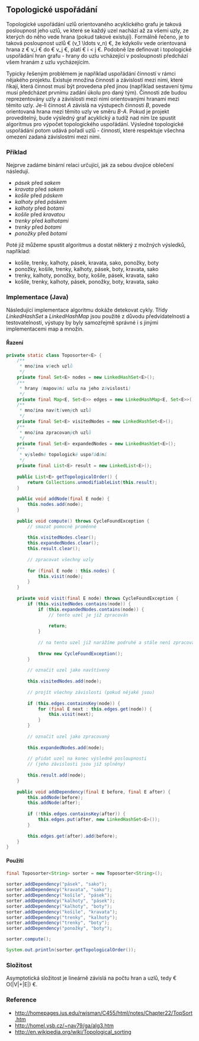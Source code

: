 ## Topologické uspořádání

Topologické uspořádání uzlů orientovaného acyklického grafu je taková posloupnost jeho uzlů, ve které se každý uzel nachází až za všemi uzly, ze kterých do něho vede hrana (pokud takové existují). Formálně řečeno, je to taková posloupnost uzlů € (v_1 \ldots v_n) €, že kdykoliv vede orientovaná hrana z € v_i € do € v_j €, platí € i < j €. Podobně lze definovat i topologické uspořádání hran grafu - hrany do uzlu vcházející v posloupnosti předchází všem hranám z uzlu vycházejícím. 

Typicky řešeným problémem je například uspořádání činností v rámci nějakého projektu. Existuje množina činností a závislostí mezi nimi, které říkají, která činnost musí být provedena před jinou (například sestavení týmu musí předcházet prvnímu zadání úkolu pro daný tým). Činnosti zde budou reprezentovány uzly a závislosti mezi nimi orientovanými hranami mezi těmito uzly. Je-li činnost *A* závislá na výstupech činnosti *B*, povede orientovaná hrana mezi těmito uzly ve směru *B-A*. Pokud je projekt proveditelný, bude výsledný graf acyklický a tudíž nad ním lze spustit algoritmus pro výpočet topologického uspořádání. Výsledné topologické uspořádání potom udává pořadí uzlů - činností, které respektuje všechna omezení zadaná závislostmi mezi nimi.

### Příklad

Nejprve zadáme binární relaci určující, jak za sebou dvojice oblečení následují.

- *pásek* před *sakem*
- *kravata* před *sakem*
- *košile* před *páskem*
- *kalhoty* před *páskem*
- *kalhoty* před *botami*
- *košile* před *kravatou*
- *trenky* před *kalhotami*
- *trenky* před *botami*
- *ponožky* před *botami*

Poté již můžeme spustit algoritmus a dostat některý z možných výsledků, například:

- košile, trenky, kalhoty, pásek, kravata, sako, ponožky, boty
- ponožky, košile, trenky, kalhoty, pásek, boty, kravata, sako
- trenky, kalhoty, ponožky, boty, košile, pásek, kravata, sako
- košile, trenky, kalhoty, pásek, ponožky, boty, kravata, sako

### Implementace (Java)

Následující implementace algoritmu dokáže detekovat cykly. Třídy *LinkedHashSet* a *LinkedHashMap* jsou použité z důvodu předvídatelnosti a testovatelnosti, výstupy by byly samozřejmě správné i s jinými implementacemi map a množin.

#### Řazení

```java
private static class Toposorter<E> {
    /**
     * množina všech uzlů
     */
    private final Set<E> nodes = new LinkedHashSet<E>();
    /**
     * hrany (mapování uzlu na jeho závislosti)
     */
    private final Map<E, Set<E>> edges = new LinkedHashMap<E, Set<E>>();
    /**
     * množina navštívených uzlů
     */
    private final Set<E> visitedNodes = new LinkedHashSet<E>();
    /**
     * množina zpracovaných uzlů
     */
    private final Set<E> expandedNodes = new LinkedHashSet<E>();
    /**
     * výsledné topologické uspořádání
     */
    private final List<E> result = new LinkedList<E>();
    
    public List<E> getTopologicalOrder() {
        return Collections.unmodifiableList(this.result);
    }
    
    public void addNode(final E node) {
        this.nodes.add(node);
    }
    
    public void compute() throws CycleFoundException {
        // smazat pomocné proměnné
        
        this.visitedNodes.clear();
        this.expandedNodes.clear();
        this.result.clear();
        
        // zpracovat všechny uzly
        
        for (final E node : this.nodes) {
            this.visit(node);
        }
    }
    
    private void visit(final E node) throws CycleFoundException {
        if (this.visitedNodes.contains(node)) {
            if (this.expandedNodes.contains(node)) {
                // tento uzel je již zpracován
                
                return;
            }
            
            // na tento uzel již narážíme podruhé a stále není zpracován = cyklus
            
            throw new CycleFoundException();
        }
        
        // označit uzel jako navštívený
        
        this.visitedNodes.add(node);
        
        // projít všechny závislosti (pokud nějaké jsou)
        
        if (this.edges.containsKey(node)) {
            for (final E next : this.edges.get(node)) {
                this.visit(next);
            }
        }
        
        // označit uzel jako zpracovaný
        
        this.expandedNodes.add(node);
        
        // přidat uzel na konec výsledné posloupnosti
        // (jeho závislosti jsou již splněny)
        
        this.result.add(node);
    }
    
    public void addDependency(final E before, final E after) {
        this.addNode(before);
        this.addNode(after);
        
        if (!this.edges.containsKey(after)) {
            this.edges.put(after, new LinkedHashSet<E>());
        }
        
        this.edges.get(after).add(before);
    }
}
```

#### Použití

```java
final Toposorter<String> sorter = new Toposorter<String>();
        
sorter.addDependency("pásek", "sako");
sorter.addDependency("kravata", "sako");
sorter.addDependency("košile", "pásek");
sorter.addDependency("kalhoty", "pásek");
sorter.addDependency("kalhoty", "boty");
sorter.addDependency("košile", "kravata");
sorter.addDependency("trenky", "kalhoty");
sorter.addDependency("trenky", "boty");
sorter.addDependency("ponožky", "boty");

sorter.compute();

System.out.println(sorter.getTopologicalOrder());
```

### Složitost

Asymptotická složitost je lineárně závislá na počtu hran a uzlů, tedy € O(|V|+|E|) €.

### Reference

- http://homepages.ius.edu/rwisman/C455/html/notes/Chapter22/TopSort.htm
- http://homel.vsb.cz/~nav79/ga/alg3.htm
- http://en.wikipedia.org/wiki/Topological_sorting